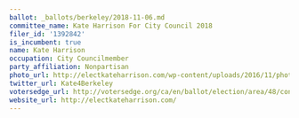 ```yaml
---
ballot: _ballots/berkeley/2018-11-06.md
committee_name: Kate Harrison For City Council 2018
filer_id: '1392842'
is_incumbent: true
name: Kate Harrison
occupation: City Councilmember
party_affiliation: Nonpartisan
photo_url: http://electkateharrison.com/wp-content/uploads/2016/11/photo-27.jpg
twitter_url: Kate4Berkeley
votersedge_url: http://votersedge.org/ca/en/ballot/election/area/48/contests/contest/15984/candidate/136427election_authority_id=1
website_url: http://electkateharrison.com/
---
```

